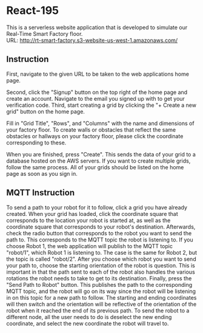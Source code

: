 # React-195
This is a serverless website application that is developed to simulate our Real-Time Smart Factory floor.             
URL: http://rt-smart-factory.s3-website-us-west-1.amazonaws.com/ 

## Instruction
First, navigate to the given URL to be taken to the web applications home page. 

Second, click the "Signup" button on the top right of the home page and create an account. Navigate to the email you signed up with to get your verification code. Third, start creating a grid by clicking the "+ Create a new grid" button on the home page. 

Fill in "Grid Title", "Rows", and "Columns" with the name and dimensions of your factory floor. 
To create walls or obstacles that reflect the same obstacles or hallways on your factory floor, please click the coordinate corresponding to these. 

When you are finished, press "Create". This sends the data of your grid to a database hosted on the AWS servers. If you want to create multiple grids, follow the same process. All of your grids should be listed on the home page as soon as you sign in.

## MQTT Instruction
To send a path to your robot for it to follow, click a grid you have already created. 
When your grid has loaded, click the coordinate square that corresponds to the location your robot is started at, as well as the coordinate square that corresponds to your robot's destination. Afterwards, check the radio button that corresponds to the robot you want to send the path to. This corresponds to the MQTT topic the robot is listening to. If you choose Robot 1, the web application will publish to the MQTT topic "robot/1", which Robot 1 is listening to. The case is the same for Robot 2, but the topic is called "robot/2". After you choose which robot you want to send your path to, choose the starting orientation of the robot is question. This is important in that the path sent to each of the robot also handles the various rotations the robot needs to take to get to its destination. Finally, press the "Send Path to Robot" button. This publishes the path to the corresponding MQTT topic, and the robot will go on its way since the robot will be listening in on this topic for a new path to follow. The starting and ending coordinates will then switch and the orientation will be reflective of the orientation of the robot when it reached the end of its previous path. To send the robot to a different node, all the user needs to do is deselect the new ending coordinate, and select the new coordinate the robot will travel to. 
